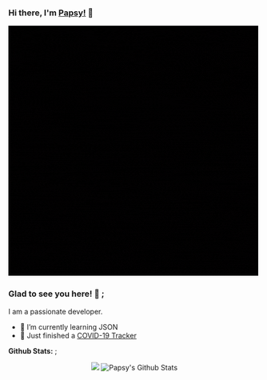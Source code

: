 ### Hi there, I'm [Papsy!](https://philipapsy.com) 👋

![](papsy2.gif)


### Glad to see you here! 🤩 ;

I am a passionate developer.

- 🌱 I’m currently learning JSON
- 🦠 Just finished a [COVID-19 Tracker](https://papsy-covid.herokuapp.com/)


**Github Stats:** ;



<p align="center">
  <img  src="https://github-readme-stats.vercel.app/api/top-langs/?username=uxp123&theme=radical&hide_langs_below=1&layout=compact" />
  <img src="https://github-readme-stats.vercel.app/api?username=uxp123&show_icons=true&theme=radical&line_height=21" alt="Papsy's Github Stats"/>
</p>



<br />


